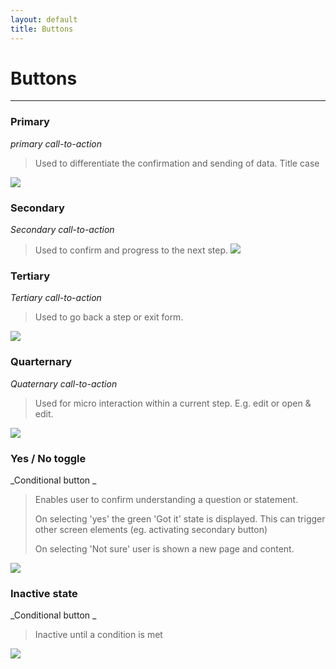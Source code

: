 ```yaml
---
layout: default
title: Buttons
---
```

# Buttons
* * *

### Primary
_primary call-to-action_
>Used to differentiate the confirmation and sending of data.
Title case

![](https://city-of-melbourne.github.io/design-system/style/img/button-primary.png)


### Secondary 
_Secondary call-to-action_
>Used to confirm and progress to the next step.
![](https://city-of-melbourne.github.io/design-system/style/img/button-secondary.png)

### Tertiary 
_Tertiary call-to-action_
>Used to go back a step or exit form.

![](https://city-of-melbourne.github.io/design-system/style/img/button-tertiary.png)

### Quarternary 
_Quaternary call-to-action_
>Used for micro interaction within a current step. E.g. edit or open & edit.

![](https://city-of-melbourne.github.io/design-system/style/img/button-quarternary.png)

### Yes / No toggle 
_Conditional button _
>Enables user to confirm understanding a question or statement. 
>
>On selecting 'yes' the green 'Got it' state is displayed. This can trigger other screen elements (eg. activating secondary button)
>
>On selecting 'Not sure' user is shown a new page and content.

![](https://city-of-melbourne.github.io/design-system/style/img/toggle.png)

### Inactive state 
_Conditional button _
>Inactive until a condition is met

![](https://city-of-melbourne.github.io/design-system/style/img/button-secondary-inactive.png)

